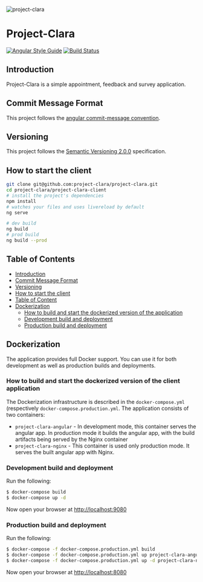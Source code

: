 ![project-clara](docs/assets/project-clara.png)

# Project-Clara

[![Angular Style Guide](https://mgechev.github.io/angular2-style-guide/images/badge.svg)](https://angular.io/styleguide) [![Build Status](https://travis-ci.org/project-clara/project-clara.svg?branch=develop)](https://travis-ci.org/project-clara/project-clara)

## Introduction

Project-Clara is a simple appointment, feedback and survey application.

## Commit Message Format

This project follows the [angular commit-message convention](https://github.com/conventional-changelog/conventional-changelog-angular/blob/master/convention.md).

## Versioning

This project follows the [Semantic Versioning 2.0.0](http://semver.org/) specification.

## How to start the client

```bash
git clone git@github.com:project-clara/project-clara.git
cd project-clara/project-clara-client
# install the project's dependencies
npm install
# watches your files and uses livereload by default
ng serve

# dev build
ng build
# prod build
ng build --prod
```

## Table of Contents

- [Introduction](#introduction)
- [Commit Message Format](#commit-message-format)
- [Versioning](#versioning)
- [How to start the client](#how-to-start)
- [Table of Content](#table-of-content)
- [Dockerization](#dockerization)
  + [How to build and start the dockerized version of the application](#how-to-build-and-start-the-dockerized-version-of-the-application)
  + [Development build and deployment](#development-build-and-deployment)
  + [Production build and deployment](#production-build-and-deployment)

## Dockerization

The application provides full Docker support. You can use it for both development as well as production builds and deployments.

### How to build and start the dockerized version of the client application 

The Dockerization infrastructure is described in the `docker-compose.yml` (respectively `docker-compose.production.yml`.
The application consists of two containers:
* `project-clara-angular` - In development mode, this container serves the angular app. In production mode it builds the angular app, with the build artifacts being served by the Nginx container
* `project-clara-nginx` - This container is used only production mode. It serves the built angular app with Nginx.

### Development build and deployment

Run the following:

```bash
$ docker-compose build
$ docker-compose up -d
```

Now open your browser at [http://localhost:9080](http://localhost:9080)

### Production build and deployment

Run the following:

```bash
$ docker-compose -f docker-compose.production.yml build
$ docker-compose -f docker-compose.production.yml up project-clara-angular   # Wait until this container has finished building, as the nginx container is dependent on the production build artifacts
$ docker-compose -f docker-compose.production.yml up -d project-clara-nginx  # Start the nginx container in detached mode
```

Now open your browser at [http://localhost:8080](http://localhost:8080)
